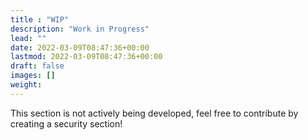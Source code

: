 ```yaml
---
title : "WIP"
description: "Work in Progress"
lead: ""
date: 2022-03-09T08:47:36+00:00
lastmod: 2022-03-09T08:47:36+00:00
draft: false
images: []
weight: 
---
```


This section is not actively being developed, feel free to contribute by creating a security section!
